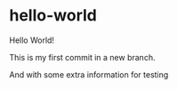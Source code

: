 hello-world
===========
Hello World!

This is my first commit in a new branch.

And with some extra information for testing